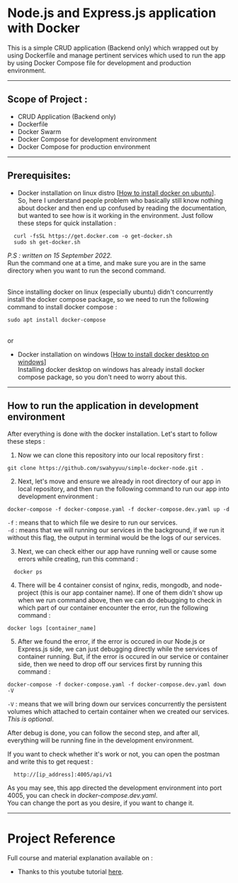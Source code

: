 # Node.js and Express.js application with Docker

This is a simple CRUD application (Backend only) which wrapped out by using Dockerfile and manage pertinent services which used to run the app by using Docker Compose file for development and production environment. 

---
## Scope of Project : 
  - CRUD Application (Backend only)
  - Dockerfile
  - Docker Swarm
  - Docker Compose for development environment
  - Docker Compose for production environment

---
## Prerequisites:
  - Docker installation on linux distro [[How to install docker on ubuntu](https://docs.docker.com/engine/install/ubuntu/)].
  <br> So, here I understand people problem who basically still know nothing about docker and then end up confused by reading the documentation, but wanted to see how is it working in the environment. Just follow these steps for quick installation :
  ```
    curl -fsSL https://get.docker.com -o get-docker.sh
    sudo sh get-docker.sh
  ``` 
  *P.S : written on 15 September 2022.*
  <br>
  Run the command one at a time, and make sure you are in the same directory when you want to run the second command.

  <br>Since installing docker on linux (especially ubuntu) didn't concurrently install the docker compose package, so we need to run the following command to install docker compose :
  ```
  sudo apt install docker-compose
  ```
  <br>or
  - Docker installation on windows [[How to install docker desktop on windows](https://docs.docker.com/desktop/install/windows-install/)]
  <br>Installing docker desktop on windows has already install docker compose package, so you don't need to worry about this.

---
## How to run the application in development environment
After everything is done with the docker installation. Let's start to follow these steps :
<br>
1. Now we can clone this repository into our local repository first :
```
git clone https://github.com/swahyyuu/simple-docker-node.git .
```

2. Next, let's move and ensure we already in root directory of our app in local repository, and then run the following command to run our app into development environment :
```
docker-compose -f docker-compose.yaml -f docker-compose.dev.yaml up -d
```
```-f```
: means that to which file we desire to run our services.
<br>
```-d```
: means that we will running our services in the background, if we run it without this flag, the output in terminal would be the logs of our services.

3. Next, we can check either our app have running well or cause some errors while creating, run this command : 
```
  docker ps
```

4. There will be 4 container consist  of nginx, redis, mongodb, and node-project (this is our app container name). If one of them didn't show up when we run command above, then we can do debugging to check in which part of our container encounter the error, run the following command :
```
docker logs [container_name]
```
5. After we found the error, if the error is occured in our Node.js or Express.js side, we can just debugging directly while the services of container running. But, if the error is occured in our service or container side, then we need to drop off our services first by running this command :
```
docker-compose -f docker-compose.yaml -f docker-compose.dev.yaml down -V
```
```-V```
: means that we will bring down our services concurrently the persistent volumes which attached to certain container when we created our services. *This is optional*.

After debug is done, you can follow the second step, and after all, everything will be running fine in the development environment.

If you want to check whether it's work or not, you can open the postman and write this to get request :
```
  http://[ip_address]:4005/api/v1
```
As you may see, this app directed the development environment into port 4005, you can check in *docker-compose.dev.yaml*.
<br> 
You can change the port as you desire, if you want to change it.

---
# Project Reference
Full course and material explanation available on :
- Thanks to this youtube tutorial [here](https://www.youtube.com/watch?v=9zUHg7xjIqQ&list=PLE0M9lpCZoq3T66-bRaopSmogQmid93hA&index=3).

<!-- ---
## How to run the application in production environment

or you can just fork this repository into your github repository, since we need the authorization of the repository to make some changes to ensure our app running well, whenever there is a changes -->

